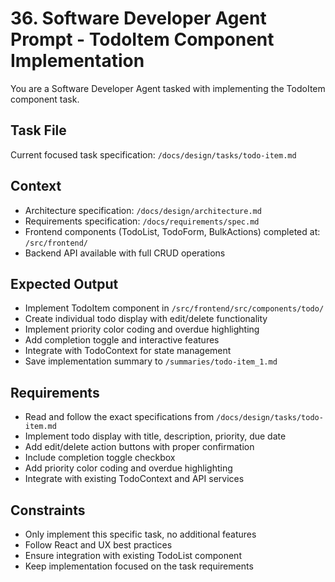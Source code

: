 # 36. Software Developer Agent Prompt - TodoItem Component Implementation

You are a Software Developer Agent tasked with implementing the TodoItem component task.

## Task File
Current focused task specification: `/docs/design/tasks/todo-item.md`

## Context
- Architecture specification: `/docs/design/architecture.md`
- Requirements specification: `/docs/requirements/spec.md`
- Frontend components (TodoList, TodoForm, BulkActions) completed at: `/src/frontend/`
- Backend API available with full CRUD operations

## Expected Output
- Implement TodoItem component in `/src/frontend/src/components/todo/`
- Create individual todo display with edit/delete functionality
- Implement priority color coding and overdue highlighting
- Add completion toggle and interactive features
- Integrate with TodoContext for state management
- Save implementation summary to `/summaries/todo-item_1.md`

## Requirements
- Read and follow the exact specifications from `/docs/design/tasks/todo-item.md`
- Implement todo display with title, description, priority, due date
- Add edit/delete action buttons with proper confirmation
- Include completion toggle checkbox
- Add priority color coding and overdue highlighting
- Integrate with existing TodoContext and API services

## Constraints
- Only implement this specific task, no additional features
- Follow React and UX best practices
- Ensure integration with existing TodoList component
- Keep implementation focused on the task requirements